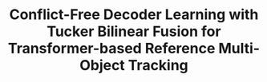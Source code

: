 <div align="center">
<h1>
<b>
Conflict-Free Decoder Learning with Tucker Bilinear Fusion for Transformer-based Reference Multi-Object Tracking</b>
</h1>
</div>
